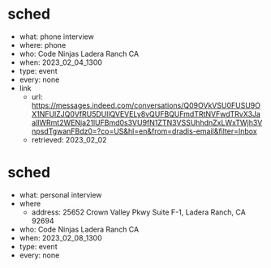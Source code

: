 # sched
- what: phone interview
- where: phone
- who: Code Ninjas Ladera Ranch CA
- when: 2023_02_04_1300
- type: event
- every: none
- link
  - url: https://messages.indeed.com/conversations/Q09OVkVSU0FUSU9OX1NFUlZJQ0VfRU5DUllQVEVELy8vQUFBQUFmdTRtNVFwdTRvX3JaallWRmt2WENja21lUFBmd0s3VU9fN1ZTN3VSSUhhdnZxLWxTWjh3VnpsdTgwanFBdz0=?co=US&hl=en&from=dradis-email&filter=Inbox
  - retrieved: 2023_02_02

# sched
- what: personal interview
- where
  - address: 25652 Crown Valley Pkwy Suite F-1, Ladera Ranch, CA 92694
- who: Code Ninjas Ladera Ranch CA
- when: 2023_02_08_1300
- type: event
- every: none
